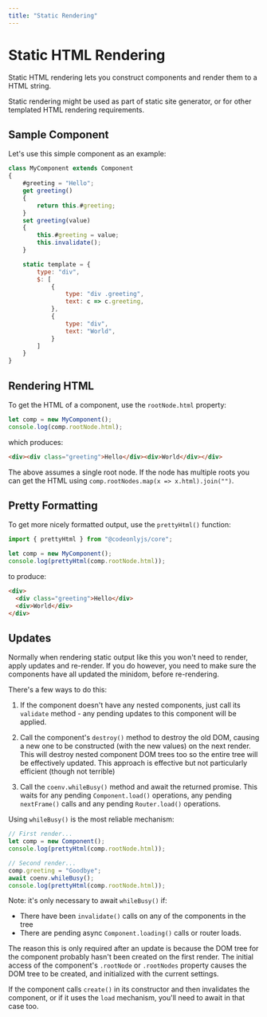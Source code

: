 ```yaml
---
title: "Static Rendering"
---
```


# Static HTML Rendering

Static HTML rendering lets you construct components and render them to a HTML string.

Static rendering might be used as part of static site generator, or for other templated 
HTML rendering requirements.


## Sample Component

Let's use this simple component as an example:

```js
class MyComponent extends Component
{
    #greeting = "Hello";
    get greeting()
    {
        return this.#greeting;
    }
    set greeting(value)
    {
        this.#greeting = value;
        this.invalidate();
    }

    static template = {
        type: "div",
        $: [
            {
                type: "div .greeting",
                text: c => c.greeting,
            },
            {
                type: "div",
                text: "World",
            }
        ]
    }
}
```

## Rendering HTML

To get the HTML of a component, use the `rootNode.html` property:

```js
let comp = new MyComponent();
console.log(comp.rootNode.html);
```

which produces:

```html
<div><div class="greeting">Hello</div><div>World</div></div>
```


<div class="tip">

The above assumes a single root node.  If the node has multiple roots
you can get the HTML using `comp.rootNodes.map(x => x.html).join("")`.

</div>

## Pretty Formatting

To get more nicely formatted output, use the `prettyHtml()` function:

```js
import { prettyHtml } from "@codeonlyjs/core";

let comp = new MyComponent();
console.log(prettyHtml(comp.rootNode.html));

```

to produce:

```html
<div>
  <div class="greeting">Hello</div>
  <div>World</div>
</div>
```



## Updates

Normally when rendering static output like this you won't need to render, apply 
updates and re-render.  If you do however, you need to make sure the components have
all updated the minidom, before re-rendering.

There's a few ways to do this:

1. If the component doesn't have any nested components, just call its `validate`
   method - any pending updates to this component will be applied.

2. Call the component's `destroy()` method to destroy the old DOM, causing a new
   one to be constructed (with the new values) on the next render.  This will 
   destroy nested component DOM trees too so the entire tree will be effectively
   updated.  This approach is effective but not particularly efficient (though 
   not terrible)

3. Call the `coenv.whileBusy()` method and await the returned promise.  This
   waits for any pending `Component.load()` operations, any pending `nextFrame()`
   calls and any pending `Router.load()` operations.

Using `whileBusy()` is the most reliable mechanism:

```js
// First render...
let comp = new Component();
console.log(prettyHtml(comp.rootNode.html));

// Second render...
comp.greeting = "Goodbye";
await coenv.whileBusy();
console.log(prettyHtml(comp.rootNode.html));
```

Note: it's only necessary to await `whileBusy()` if:

* There have been `invalidate()` calls on any of the components in the tree
* There are pending async `Component.loading()` calls or router loads.

<div class="tip">

The reason this is only required after an update is because the DOM tree for the component
probably hasn't been created on the first render.  The initial access of the component's 
`.rootNode` or `.rootNodes` property causes the DOM tree to be created, and initialized with
the current settings.

If the component calls `create()` in its constructor and then invalidates the component, or
if it uses the `load` mechanism, you'll need to await in that case too.

</div>



